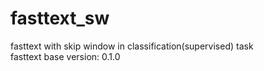 # fasttext_sw
fasttext with skip window in classification(supervised) task  
fasttext base version: 0.1.0
